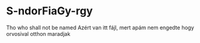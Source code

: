 # S-ndorFiaGy-rgy
Tho who shall not be named
Azért van itt fájl, mert apám nem engedte hogy orvosival otthon maradjak
